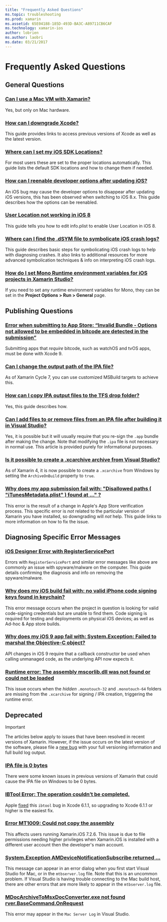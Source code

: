 ```yaml
---
title: "Frequently Asked Questions"
ms.topic: troubleshooting
ms.prod: xamarin
ms.assetid: 65E04188-185D-493D-BA3C-A89711CB6CAF
ms.technology: xamarin-ios
author: lobrien
ms.author: laobri
ms.date: 03/21/2017
---
```


# Frequently Asked Questions

## General Questions

### [Can I use a Mac VM with Xamarin?](mac-vm.md)
Yes, but only on Mac hardware.

### [How can I downgrade Xcode?](downgrade-xcode.md)
This guide provides links to access previous versions of Xcode as well as the latest version.

### [Where can I set my iOS SDK Locations?](ios-sdk.md)
For most users these are set to the proper locations automatically. This guide lists the default SDK locations and how to change them if needed.

### [How can I reenable developer options after updating iOS?](update-developer-options.md)
An iOS bug may cause the developer options to disappear after updating iOS versions, this has been observed when switching to iOS 8.x. This guide describes how the options can be reenabled.

### [User Location not working in iOS 8](ios8-user-location.md)
This guide tells you how to edit info.plist to enable User Location in iOS 8.

### [Where can I find the .dSYM file to symbolicate iOS crash logs?](symbolicate-ios-crash.md)
This guide describes basic steps for symbolicating iOS crash logs to help with diagnosing crashes. It also links to additional resources for more advanced symbolication techniques & info on interpreting iOS crash logs.


### [How do I set Mono Runtime environment variables for iOS projects in Xamarin Studio?](xs-mono-runtime.md)
If you need to set any runtime environment variables for Mono, they can be set in the **Project Options > Run > General** page.

## Publishing Questions

### [Error when submitting to App Store: “Invalid Bundle - Options not allowed to be embedded in bitcode are detected in the submission”](invalid-bundle-bitcode.md)

Submitting apps that _require_ bitcode, such as watchOS and tvOS apps,
must be done with Xcode 9.

### [Can I change the output path of the IPA file?](ipa-output-path.md)
As of Xamarin Cycle 7, you can use customized MSBuild targets to achieve this.

### [How can I copy IPA output files to the TFS drop folder?](ipa-tfs.md)
Yes, this guide describes how.

### [Can I add files to or remove files from an IPA file after building it in Visual Studio?](modify-ipa.md)
Yes, it is possible but it will usually require that you re-sign the `.app` bundle after making the change. Note that modifying the `.ipa` file is not necessary in normal use. This article is provided purely for informational purposes.

### [Is it possible to create a .xcarchive archive from Visual Studio?](create-xcarchive.md)
As of Xamarin 4, it is now possible to create a `.xcarchive` from Windows by setting the `ArchiveOnBuild` property to `true`.

### [Why does my app submission fail with: "Disallowed paths ( "iTunesMetadata.plist" ) found at ..." ?](itunesmetadata-disallowed-paths.md)
This error is the result of a change in Apple's App Store verification process. This specific error is _not_ related to the particular version of Xamarin you have installed, so downgrading will _not_ help. This guide links to more information on how to fix the issue.


## Diagnosing Specific Error Messages

### [iOS Designer Error with RegisterServicePort](error-registerserviceport.md)
Errors with `RegisterServicePort` and similar error messages like above are commonly an issue with spyware/malware on the computer. This guide details confirming the diagnosis and info on removing the spyware/malware.

### [Why does my iOS build fail with: no valid iPhone code signing keys found in keychain?](no-codesigning-keys.md)
This error message occurs when the project in question is looking for valid code-signing credentials but are unable to find them. Code signing is required for testing and deployments on physical iOS devices; as well as Ad-hoc & App store builds.

### [Why does my iOS 9 app fail with: System.Exception: Failed to marshal the Objective-C object?](exception-marshal-obj-c.md)
API changes in iOS 9 require that a callback constructor be used when calling unmanaged code, as the underlying API now expects it.

### [Runtime error: The assembly mscorlib.dll was not found or could not be loaded](error-mscorlib-not-found.md)
This issue occurs when the *hidden* `.monotouch-32` and `.monotouch-64` folders are missing from the `.xcarchive` for signing / IPA creation, triggering the runtime error.

## Deprecated

> [!IMPORTANT]
> The articles below apply to issues that have been resolved in recent versions of Xamarin. However, if the issue occurs on the latest version of the software, please file a [new bug](~/cross-platform/troubleshooting/questions/howto-file-bug.md) with your full versioning information and full build log output.



### [IPA file is 0 bytes](ipa-zero-bytes.md)
There were some known issues in previous versions of Xamarin that could cause the IPA file on Windows to be 0 bytes.

### [IBTool Error: The operation couldn’t be completed.](error-ibtool.md)
Apple [fixed](https://developer.apple.com/library/ios/releasenotes/DeveloperTools/RN-Xcode/Chapters/xc6_release_notes.html) this `ibtool` bug in Xcode 6.1.1, so upgrading to Xcode 6.1.1 or higher is the easiest fix.

### [Error MT1009: Could not copy the assembly](error-mt1009.md)
This affects users running Xamarin.iOS 7.2.6. This issue is due to file permissions needing higher privileges when Xamarin.iOS is installed with a different user account then the developer's main account.

### [System.Exception AMDeviceNotificationSubscribe returned ...](exception-amddevicenotificationsubscribe.md)
This message can appear in an error dialog when you first start Visual Studio for Mac, or in the `mtbserver.log` file. Note that this is an uncommon problem. If Visual Studio is having trouble connecting to the Mac build host, there are other errors that are more likely to appear in the `mtbserver.log` file.

### [MDocArchiveToMsxDocConverter.exe not found rver.BaseCommand.OnRequest](mdocarchivetomsxdocconverter-not-found.md)
This error may appear in the `Mac Server Log` in Visual Studio.
